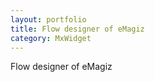 ```yaml
---
layout: portfolio 
title: Flow designer of eMagiz
category: MxWidget 
---
```

Flow designer of eMagiz
